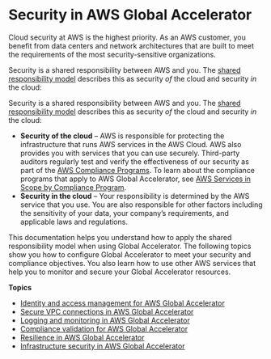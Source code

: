 # Security in AWS Global Accelerator<a name="security"></a>

Cloud security at AWS is the highest priority\. As an AWS customer, you benefit from data centers and network architectures that are built to meet the requirements of the most security\-sensitive organizations\.

Security is a shared responsibility between AWS and you\. The [shared responsibility model](https://aws.amazon.com/compliance/shared-responsibility-model/) describes this as security *of* the cloud and security *in* the cloud:

Security is a shared responsibility between AWS and you\. The [shared responsibility model](http://aws.amazon.com/compliance/shared-responsibility-model/) describes this as security *of* the cloud and security *in* the cloud:
+ **Security of the cloud** – AWS is responsible for protecting the infrastructure that runs AWS services in the AWS Cloud\. AWS also provides you with services that you can use securely\. Third\-party auditors regularly test and verify the effectiveness of our security as part of the [AWS Compliance Programs](http://aws.amazon.com/compliance/programs/)\. To learn about the compliance programs that apply to AWS Global Accelerator, see [AWS Services in Scope by Compliance Program](http://aws.amazon.com/compliance/services-in-scope/)\.
+ **Security in the cloud** – Your responsibility is determined by the AWS service that you use\. You are also responsible for other factors including the sensitivity of your data, your company’s requirements, and applicable laws and regulations\. 

This documentation helps you understand how to apply the shared responsibility model when using Global Accelerator\. The following topics show you how to configure Global Accelerator to meet your security and compliance objectives\. You also learn how to use other AWS services that help you to monitor and secure your Global Accelerator resources\. 

**Topics**
+ [Identity and access management for AWS Global Accelerator](auth-and-access-control.md)
+ [Secure VPC connections in AWS Global Accelerator](secure-vpc-connections.md)
+ [Logging and monitoring in AWS Global Accelerator](logging-and-monitoring.md)
+ [Compliance validation for AWS Global Accelerator](compliance-validation.md)
+ [Resilience in AWS Global Accelerator](disaster-recovery-resiliency.md)
+ [Infrastructure security in AWS Global Accelerator](infrastructure-security.md)